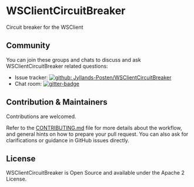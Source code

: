 # WSClientCircuitBreaker
Circuit breaker for the WSClient


[gitter]:               https://gitter.im/Jyllands-Posten/WSClientCircuitBreaker
[gitter-badge]:         https://badges.gitter.im/Jyllands-Posten/WSClientCircuitBreaker.svg


## Community

You can join these groups and chats to discuss and ask WSClientCircuitBreaker related questions:

- Issue tracker: [![github: Jyllands-Posten/WSClientCircuitBreaker](https://img.shields.io/github/issues/Jyllands-Posten/WSClientCircuitBreaker.svg)](https://github.com/Jyllands-Posten/WSClientCircuitBreaker/issues)
- Chat room: [![gitter-badge][]][gitter]
 

## Contribution & Maintainers 

Contributions are welcomed. 

Refer to the [CONTRIBUTING.md](https://github.com/Jyllands-Posten/WSClientCircuitBreaker/blob/master/.github/CONTRIBUTING.md) file for more details about the workflow,
and general hints on how to prepare your pull request. You can also ask for clarifications or guidance in GitHub issues directly.

## License 

WSClientCircuitBreaker is Open Source and available under the Apache 2 License.